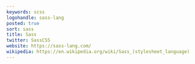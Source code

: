 ```yaml
---
keywords: scss
logohandle: sass-lang
posted: true
sort: sass
title: Sass
twitter: SassCSS
website: https://sass-lang.com/
wikipedia: https://en.wikipedia.org/wiki/Sass_(stylesheet_language)
---
```

